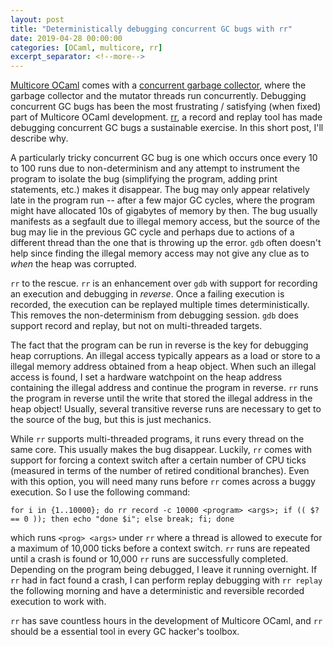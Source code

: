 ```yaml
---
layout: post
title: "Deterministically debugging concurrent GC bugs with rr"
date: 2019-04-28 00:00:00
categories: [OCaml, multicore, rr]
excerpt_separator: <!--more-->
---
```


[Multicore OCaml](https://github.com/ocaml-multicore/ocaml-multicore) comes with
a [concurrent garbage
collector](http://kcsrk.info/multicore/gc/2017/07/06/multicore-ocaml-gc/), where
the garbage collector and the mutator threads run concurrently. Debugging
concurrent GC bugs has been the most frustrating / satisfying (when fixed) part
of Multicore OCaml development. [rr](https://rr-project.org/), a record and
replay tool has made debugging concurrent GC bugs a sustainable exercise. In
this short post, I'll describe why.  

<!--more-->

A particularly tricky concurrent GC bug is one which occurs once every 10 to 100
runs due to non-determinism and any attempt to instrument the program to isolate
the bug (simplifying the program, adding print statements, etc.) makes it
disappear. The bug may only appear relatively late in the program run -- after a
few major GC cycles, where the program might have allocated 10s of gigabytes of
memory by then. The bug usually manifests as a segfault due to illegal memory
access, but the source of the bug may lie in the previous GC cycle and perhaps
due to actions of a different thread than the one that is throwing up the error.
`gdb` often doesn't help since finding the illegal memory access may not give
any clue as to _when_ the heap was corrupted. 

`rr` to the rescue. `rr` is an enhancement over `gdb` with support for recording
an execution and debugging in _reverse_. Once a failing execution is recorded,
the execution can be replayed multiple times deterministically. This removes the
non-determinism from debugging session. `gdb` does support record and replay,
but not on multi-threaded targets. 

The fact that the program can be run in reverse is the key for debugging heap
corruptions. An illegal access typically appears as a load or store to a illegal
memory address obtained from a heap object. When such an illegal access is
found, I set a hardware watchpoint on the heap address containing the illegal
address and continue the program in reverse. `rr` runs the program in reverse until
the write that stored the illegal address in the heap object! Usually, several
transitive reverse runs are necessary to get to the source of the bug, but this
is just mechanics.

While `rr` supports multi-threaded programs, it runs every thread on the same
core. This usually makes the bug disappear. Luckily, `rr` comes with support for
forcing a context switch after a certain number of CPU ticks (measured in terms
of the number of retired conditional branches). Even with this option, you will
need many runs before `rr` comes across a buggy execution. So I use the
following command:

```
for i in {1..10000}; do rr record -c 10000 <program> <args>; if (( $? == 0 )); then echo "done $i"; else break; fi; done
```

which runs `<prog> <args>` under `rr` where a thread is allowed to execute for a
maximum of 10,000 ticks before a context switch. `rr` runs are repeated until a
crash is found or 10,000 `rr` runs are successfully completed. Depending on the
program being debugged, I leave it running overnight. If `rr` had in fact found
a crash, I can perform replay debugging with `rr replay` the following morning
and have a deterministic and reversible recorded execution to work with. 

`rr` has save countless hours in the development of Multicore OCaml, and `rr`
should be a essential tool in every GC hacker's toolbox. 
